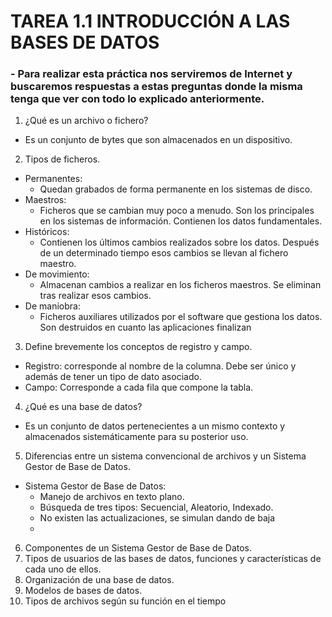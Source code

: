 # TAREA 1.1 INTRODUCCIÓN A LAS BASES DE DATOS

### - Para realizar esta práctica nos serviremos de Internet y buscaremos respuestas a estas preguntas donde la misma tenga que ver con todo lo explicado anteriormente.

1. ¿Qué es un archivo o fichero?
- Es un conjunto de bytes que son almacenados en un dispositivo.

2. Tipos de ficheros.
- Permanentes:
  - Quedan grabados de forma permanente en los sistemas de disco. 
- Maestros:
  - Ficheros que se cambian muy poco a menudo. Son los principales en los sistemas de información. Contienen los datos fundamentales.
- Históricos:
  - Contienen los últimos cambios realizados sobre los datos. Después de un determinado tiempo esos cambios se llevan al fichero maestro.
- De movimiento:
  - Almacenan cambios a realizar en los ficheros maestros. Se eliminan tras realizar esos cambios.
- De maniobra:
  - Ficheros auxiliares utilizados por el software que gestiona los datos. Son destruidos en cuanto las aplicaciones finalizan

3. Define brevemente los conceptos de registro y campo.
- Registro: corresponde al nombre de la columna. Debe ser único y además de tener un tipo de dato asociado.
- Campo: Corresponde a cada fila que compone la tabla.

4. ¿Qué es una base de datos?
- Es un conjunto de datos pertenecientes a un mismo contexto y almacenados sistemáticamente para su posterior uso.

5. Diferencias entre un sistema convencional de archivos y un Sistema Gestor de Base de Datos.
- Sistema Gestor de Base de Datos:
  - Manejo de archivos en texto plano.
  - Búsqueda de tres tipos: Secuencial, Aleatorio, Indexado.
  - No existen las actualizaciones, se simulan dando de baja
  +
6. Componentes de un Sistema Gestor de Base de Datos.
7. Tipos de usuarios de las bases de datos, funciones y características de cada uno de ellos.
8. Organización de una base de datos.
9. Modelos de bases de datos.
10. Tipos de archivos según su función en el tiempo
